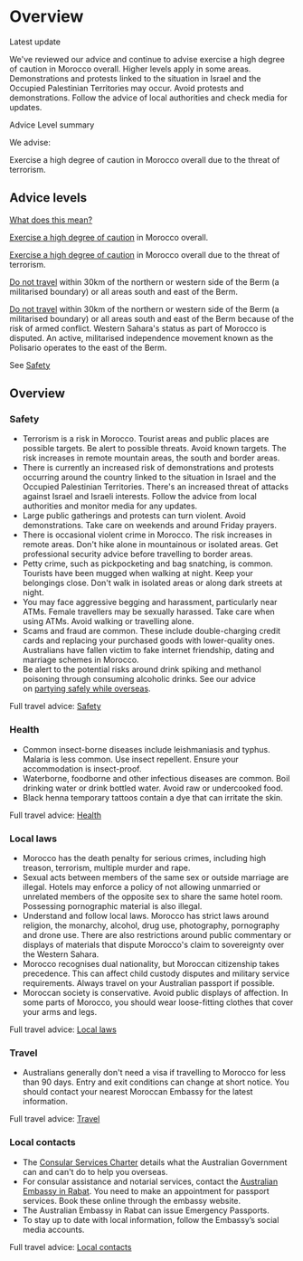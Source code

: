 # Overview

Latest update

We've reviewed our advice and continue to advise exercise a high degree of caution in Morocco overall. Higher levels apply in some areas. Demonstrations and protests linked to the situation in Israel and the Occupied Palestinian Territories may occur. Avoid protests and demonstrations. Follow the advice of local authorities and check media for updates.

Advice Level summary

We advise:

Exercise a high degree of caution in Morocco overall due to the threat of terrorism.

## Advice levels

[What does this mean?](/before-you-go/travel-advice-explained/)

[Exercise a high degree of caution](https://www.smartraveller.gov.au/consular-services/travel-advice-explained#level2 ) in Morocco overall.

[Exercise a high degree of caution](https://www.smartraveller.gov.au/consular-services/travel-advice-explained#level2 ) in Morocco overall due to the threat of terrorism.

[Do not travel](https://www.smartraveller.gov.au/consular-services/travel-advice-explained#level4) within 30km of the northern or western side of the Berm (a militarised boundary) or all areas south and east of the Berm.

[Do not travel](https://www.smartraveller.gov.au/consular-services/travel-advice-explained#level4) within 30km of the northern or western side of the Berm (a militarised boundary) or all areas south and east of the Berm because of the risk of armed conflict. Western Sahara's status as part of Morocco is disputed. An active, militarised independence movement known as the Polisario operates to the east of the Berm. 

See [Safety](#safety)

## Overview

### Safety

* Terrorism is a risk in Morocco. Tourist areas and public places are possible targets. Be alert to possible threats. Avoid known targets. The risk increases in remote mountain areas, the south and border areas.
* There is currently an increased risk of demonstrations and protests occurring around the country linked to the situation in Israel and the Occupied Palestinian Territories. There's an increased threat of attacks against Israel and Israeli interests. Follow the advice from local authorities and monitor media for any updates.
* Large public gatherings and protests can turn violent. Avoid demonstrations. Take care on weekends and around Friday prayers.
* There is occasional violent crime in Morocco. The risk increases in remote areas. Don't hike alone in mountainous or isolated areas. Get professional security advice before travelling to border areas.
* Petty crime, such as pickpocketing and bag snatching, is common. Tourists have been mugged when walking at night. Keep your belongings close. Don't walk in isolated areas or along dark streets at night.
* You may face aggressive begging and harassment, particularly near ATMs. Female travellers may be sexually harassed. Take care when using ATMs. Avoid walking or travelling alone.
* Scams and fraud are common. These include double-charging credit cards and replacing your purchased goods with lower-quality ones. Australians have fallen victim to fake internet friendship, dating and marriage schemes in Morocco.
* Be alert to the potential risks around drink spiking and methanol poisoning through consuming alcoholic drinks. See our advice on [partying safely while overseas](https://www.smartraveller.gov.au/before-you-go/safety/partying).

Full travel advice: [Safety](#safety)

### Health

* Common insect-borne diseases include leishmaniasis and typhus. Malaria is less common. Use insect repellent. Ensure your accommodation is insect-proof.
* Waterborne, foodborne and other infectious diseases are common. Boil drinking water or drink bottled water. Avoid raw or undercooked food.
* Black henna temporary tattoos contain a dye that can irritate the skin.

Full travel advice: [Health](#health)

### Local laws

* Morocco has the death penalty for serious crimes, including high treason, terrorism, multiple murder and rape.
* Sexual acts between members of the same sex or outside marriage are illegal. Hotels may enforce a policy of not allowing unmarried or unrelated members of the opposite sex to share the same hotel room. Possessing pornographic material is also illegal.
* Understand and follow local laws. Morocco has strict laws around religion, the monarchy, alcohol, drug use, photography, pornography and drone use. There are also restrictions around public commentary or displays of materials that dispute Morocco's claim to sovereignty over the Western Sahara.
* Morocco recognises dual nationality, but Moroccan citizenship takes precedence. This can affect child custody disputes and military service requirements. Always travel on your Australian passport if possible.
* Moroccan society is conservative. Avoid public displays of affection. In some parts of Morocco, you should wear loose-fitting clothes that cover your arms and legs.

Full travel advice: [Local laws](#local-laws)

### Travel

* Australians generally don't need a visa if travelling to Morocco for less than 90 days. Entry and exit conditions can change at short notice. You should contact your nearest Moroccan Embassy for the latest information.

Full travel advice: [Travel](#travel)

### Local contacts

* The [Consular Services Charter](https://www.smartraveller.gov.au/consular-services/consular-services-charter) details what the Australian Government can and can't do to help you overseas.
* For consular assistance and notarial services, contact the [Australian Embassy in Rabat](http://morocco.embassy.gov.au/). You need to make an appointment for passport services. Book these online through the embassy website.
* The Australian Embassy in Rabat can issue Emergency Passports.
* To stay up to date with local information, follow the Embassy’s social media accounts.

Full travel advice: [Local contacts](#local-contacts)